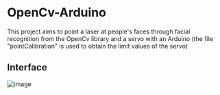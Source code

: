 # OpenCv-Arduino
This project aims to point a laser at people's faces through facial recognition from the OpenCv library and a servo with an Arduino
(the file "pointCalibration" is used to obtain the limit values of the servo)

## Interface
![image](https://user-images.githubusercontent.com/82680610/137959976-0eb35ac7-263e-4b00-a26d-3e33aa4b3221.png)
